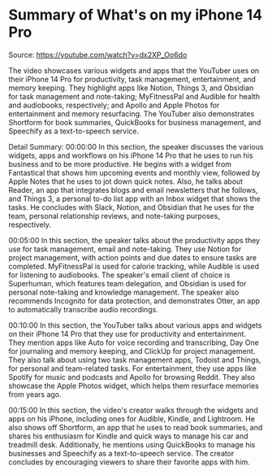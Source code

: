 # Summary of What's on my iPhone 14 Pro

Source: https://youtube.com/watch?v=dx2XP_Oo6do

The video showcases various widgets and apps that the YouTuber uses on their iPhone 14 Pro for productivity, task management, entertainment, and memory keeping. They highlight apps like Notion, Things 3, and Obsidian for task management and note-taking; MyFitnessPal and Audible for health and audiobooks, respectively; and Apollo and Apple Photos for entertainment and memory resurfacing. The YouTuber also demonstrates Shortform for book summaries, QuickBooks for business management, and Speechify as a text-to-speech service.

Detail Summary: 
00:00:00
In this section, the speaker discusses the various widgets, apps and workflows on his iPhone 14 Pro that he uses to run his business and to be more productive. He begins with a widget from Fantastical that shows him upcoming events and monthly view, followed by Apple Notes that he uses to jot down quick notes. Also, he talks about Reader, an app that integrates blogs and email newsletters that he follows, and Things 3, a personal to-do list app with an Inbox widget that shows the tasks. He concludes with Slack, Notion, and Obsidian that he uses for the team, personal relationship reviews, and note-taking purposes, respectively.

00:05:00
In this section, the speaker talks about the productivity apps they use for task management, email and note-taking. They use Notion for project management, with action points and due dates to ensure tasks are completed. MyFitnessPal is used for calorie tracking, while Audible is used for listening to audiobooks. The speaker's email client of choice is Superhuman, which features team delegation, and Obsidian is used for personal note-taking and knowledge management. The speaker also recommends Incognito for data protection, and demonstrates Otter, an app to automatically transcribe audio recordings.

00:10:00
In this section, the YouTuber talks about various apps and widgets on their iPhone 14 Pro that they use for productivity and entertainment. They mention apps like Auto for voice recording and transcribing, Day One for journaling and memory keeping, and ClickUp for project management. They also talk about using two task management apps, Todoist and Things, for personal and team-related tasks. For entertainment, they use apps like Spotify for music and podcasts and Apollo for browsing Reddit. They also showcase the Apple Photos widget, which helps them resurface memories from years ago.

00:15:00
In this section, the video's creator walks through the widgets and apps on his iPhone, including ones for Audible, Kindle, and Lightroom. He also shows off Shortform, an app that he uses to read book summaries, and shares his enthusiasm for Kindle and quick ways to manage his car and treadmill desk. Additionally, he mentions using QuickBooks to manage his businesses and Speechify as a text-to-speech service. The creator concludes by encouraging viewers to share their favorite apps with him.

